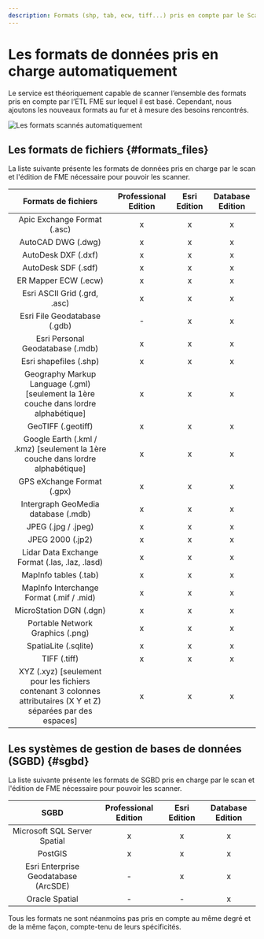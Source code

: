 ```yaml
---
description: Formats (shp, tab, ecw, tiff...) pris en compte par le Scan FME (Isogeo)
---
```


# Les formats de données pris en charge automatiquement 

Le service est théoriquement capable de scanner l’ensemble des formats pris en compte par l’ETL FME sur lequel il est basé. Cependant, nous ajoutons les nouveaux formats au fur et à mesure des besoins rencontrés.

![Les formats scannés automatiquement](/assets/Formats_WordCloud.png "Chercher les données dans Isogeo")

## Les formats de fichiers {#formats_files}

La liste suivante présente les formats de données pris en charge par le scan et l'édition de FME nécessaire pour pouvoir les scanner.

| Formats de fichiers                                                                                               | Professional Edition   | Esri Edition   | Database Edition   |
|:-----------------------------------------------------------------------------------------------------------------:|:----------------------:|:--------------:|:------------------:|
|                                          Apic Exchange Format (.asc)                                              | x                      | x              | x                  |
| AutoCAD DWG (.dwg)                                                                                                | x                      | x              | x                  |
| AutoDesk DXF (.dxf)                                                                                               | x                      | x              | x                  |
| AutoDesk SDF (.sdf)                                                                                               | x                      | x              | x                  |
| ER Mapper ECW (.ecw)                                                                                              | x                      | x              | x                  |
| Esri ASCII Grid (.grd, .asc)                                                                                      | x                      | x              | x                  |
| Esri File Geodatabase (.gdb)                                                                                      | -                      | x              | x                  |
| Esri Personal Geodatabase (.mdb)                                                                                  | x                      | x              | x                  |
| Esri shapefiles (.shp)                                                                                            | x                      | x              | x                  |
| Geography Markup Language (.gml) [seulement la 1ère couche dans lordre alphabétique]                              | x                      | x              | x                  |
| GeoTIFF (.geotiff)                                                                                                | x                      | x              | x                  |
| Google Earth (.kml / .kmz) [seulement la 1ère couche dans lordre alphabétique]                                    | x                      | x              | x                  |
| GPS eXchange Format (.gpx)                                                                                        | x                      | x              | x                  |
| Intergraph GeoMedia database (.mdb)                                                                               | x                      | x              | x                  |
| JPEG (.jpg / .jpeg)                                                                                               | x                      | x              | x                  |
| JPEG 2000 (.jp2)                                                                                                  | x                      | x              | x                  |
| Lidar Data Exchange Format (.las, .laz, .lasd)                                                                    | x                      | x              | x                  |
| MapInfo tables (.tab)                                                                                             | x                      | x              | x                  |
| MapInfo Interchange Format (.mif / .mid)                                                                          | x                      | x              | x                  |
| MicroStation DGN (.dgn)                                                                                           | x                      | x              | x                  |
| Portable Network Graphics (.png)                                                                                  | x                      | x              | x                  |
| SpatiaLite (.sqlite)                                                                                              | x                      | x              | x                  |
| TIFF (.tiff)                                                                                                      | x                      | x              | x                  |
| XYZ (.xyz) [seulement pour les fichiers contenant 3 colonnes attributaires (X Y et Z) séparées par des espaces]   | x                      | x              | x                  |

## Les systèmes de gestion de bases de données (SGBD) {#sgbd}

La liste suivante présente les formats de SGBD pris en charge par le scan et l'édition de FME nécessaire pour pouvoir les scanner.

| SGBD                                   | Professional Edition   | Esri Edition   | Database Edition   |
|:--------------------------------------:|:----------------------:|:--------------:|:------------------:|
| Microsoft SQL Server Spatial           | x                      | x              | x                  |
| PostGIS                                | x                      | x              | x                  |
| Esri Enterprise Geodatabase (ArcSDE)   | -                      | x              | x                  |
| Oracle Spatial                         | -                      | -              | x                  |

Tous les formats ne sont néanmoins pas pris en compte au même degré et de la même façon, compte-tenu de leurs spécificités.
